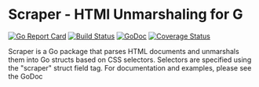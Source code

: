 # Scraper - HTMl Unmarshaling for G

[![Go Report Card](https://goreportcard.com/badge/github.com/mh-orange/scraper)](https://goreportcard.com/report/github.com/mh-orange/scraper) [![Build Status](https://travis-ci.org/mh-orange/scraper.svg?branch=master)](https://travis-ci.org/mh-orange/scraper) [![GoDoc](https://godoc.org/github.com/mh-orage/scraper?status.png)](https://godoc.org/github.com/mh-orange/scraper) [![Coverage Status](https://coveralls.io/repos/github/mh-orange/scraper/badge.svg?branch=master)](https://coveralls.io/github/mh-orange/scraper?branch=master)

Scraper is a Go package that parses HTML documents and unmarshals them into
Go structs based on CSS selectors.  Selectors are specified using the "scraper"
struct field tag.  For documentation and examples, please see the GoDoc


